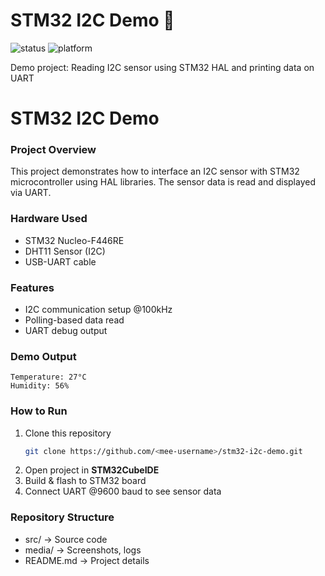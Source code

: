 # STM32 I2C Demo 🚀
![status](https://img.shields.io/badge/status-demo-green)
![platform](https://img.shields.io/badge/platform-STM32-blue)

Demo project: Reading I2C sensor using STM32 HAL and printing data on UART

# STM32 I2C Demo

### Project Overview  
This project demonstrates how to interface an I2C sensor with STM32 microcontroller using HAL libraries. The sensor data is read and displayed via UART.

### Hardware Used  
- STM32 Nucleo-F446RE  
- DHT11 Sensor (I2C)  
- USB-UART cable  

### Features  
- I2C communication setup @100kHz  
- Polling-based data read  
- UART debug output  

### Demo Output  
```
Temperature: 27°C  
Humidity: 56%  
```
### How to Run
1. Clone this repository  
   ```bash
   git clone https://github.com/<mee-username>/stm32-i2c-demo.git
   ```
2. Open project in **STM32CubeIDE**  
3. Build & flash to STM32 board  
4. Connect UART @9600 baud to see sensor data  

### Repository Structure
- src/ → Source code  
- media/ → Screenshots, logs  
- README.md → Project details  
